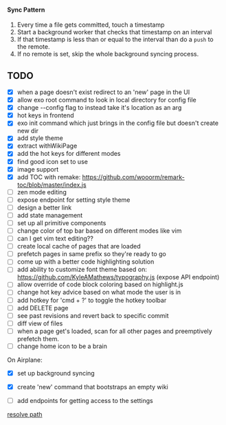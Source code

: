 #### Sync Pattern

1. Every time a file gets committed, touch a timestamp
2. Start a background worker that checks that timestamp on an interval
3. If that timestamp is less than or equal to the interval than do a `push` to
   the remote.
4. If no remote is set, skip the whole background syncing process.

## TODO

- [x] when a page doesn't exist redirect to an 'new' page in the UI
- [x] allow exo root command to look in local directory for config file
- [x] change --config flag to instead take it's location as an arg
- [x] hot keys in frontend
- [x] exo init command which just brings in the config file but doesn't create new dir
- [x] add style theme
- [x] extract withWikiPage
- [x] add the hot keys for different modes
- [x] find good icon set to use
- [x] image support
- [x] add TOC with remake: https://github.com/wooorm/remark-toc/blob/master/index.js
- [ ] zen mode editing
- [ ] expose endpoint for setting style theme
- [ ] design a better link 
- [ ] add state management
- [ ] set up all primitive components
- [ ] change color of top bar based on different modes like vim
- [ ] can I get vim text editing??
- [ ] create local cache of pages that are loaded
- [ ] prefetch pages in same prefix so they're ready to go
- [ ] come up with a better code highlighting solution
- [ ] add ability to customize font theme based on: https://github.com/KyleAMathews/typography.js (expose API endpoint)
- [ ] allow override of code block coloring based on highlight.js
- [ ] change hot key advice based on what mode the user is in
- [ ] add hotkey for 'cmd + ?' to toggle the hotkey toolbar
- [ ] add DELETE page 
- [ ] see past revisions and revert back to specific commit
- [ ] diff view of files
- [ ] when a page get's loaded, scan for all other pages and preemptively prefetch them.
- [ ] change home icon to be a brain
 
On Airplane:
- [x] set up background syncing 
- [x] create 'new' command that bootstraps an empty wiki
- [ ] add endpoints for getting access to the settings


[resolve path](https://github.com/mjackson/resolve-pathname)
